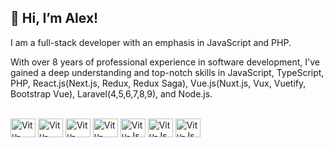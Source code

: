 <h2>👋 Hi, I’m Alex!</h2>

<p>I am a full-stack developer with an emphasis in JavaScript and PHP.

With over 8 years of professional experience in software development, I've gained a deep understanding and top-notch skills in JavaScript, TypeScript, PHP, React.js(Next.js, Redux, Redux Saga), Vue.js(Nuxt.js, Vux, Vuetify, Bootstrap Vue), Laravel(4,5,6,7,8,9), and Node.js.
</p>
<div style="display: inline_block"><br>
  <img align="center" alt="Vitu-Vue" height="30" width="40" src="https://cdn.worldvectorlogo.com/logos/javascript-1.svg">
  <img align="center" alt="Vitu-Vue" height="30" width="40" src="https://cdn.worldvectorlogo.com/logos/php-1.svg">
  <img align="center" alt="Vitu-HTML" height="30" width="40" src="https://cdn.worldvectorlogo.com/logos/react-1.svg">
  <img align="center" alt="Vitu-CSS" height="30" width="40" src="https://cdn.worldvectorlogo.com/logos/vue-9.svg">
  <img align="center" alt="Vitu-Js" height="30" width="40" src="https://cdn.worldvectorlogo.com/logos/laravel-2.svg">
  <img align="center" alt="Vitu-Js" height="30" width="40" src="https://cdn.worldvectorlogo.com/logos/nextjs-2.svg">
  <img align="center" alt="Vitu-Js" height="30" width="40" src="https://cdn.worldvectorlogo.com/logos/nuxt-2.svg">
</div>

